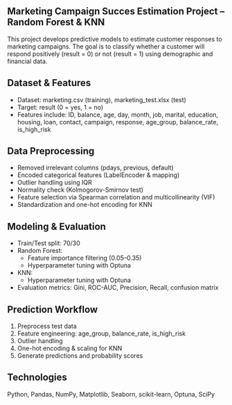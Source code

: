 ## Marketing Campaign Succes Estimation Project – Random Forest & KNN

This project develops predictive models to estimate customer responses to marketing campaigns. The goal is to classify whether a customer will respond positively (result = 0) or not (result = 1) using demographic and financial data.

## Dataset & Features
- Dataset: marketing.csv (training), marketing_test.xlsx (test)
- Target: result (0 = yes, 1 = no)
- Features include: ID, balance, age, day, month, job, marital, education, housing, loan, contact, campaign, response, age_group, balance_rate, is_high_risk

## Data Preprocessing
- Removed irrelevant columns (pdays, previous, default)
- Encoded categorical features (LabelEncoder & mapping)
- Outlier handling using IQR
- Normality check (Kolmogorov-Smirnov test)
- Feature selection via Spearman correlation and multicollinearity (VIF)
- Standardization and one-hot encoding for KNN

## Modeling & Evaluation
- Train/Test split: 70/30
- Random Forest:
  - Feature importance filtering (0.05–0.35)
  - Hyperparameter tuning with Optuna
- KNN:
  - Hyperparameter tuning with Optuna
- Evaluation metrics: Gini, ROC-AUC, Precision, Recall, confusion matrix

## Prediction Workflow
1. Preprocess test data
2. Feature engineering: age_group, balance_rate, is_high_risk
3. Outlier handling
4. One-hot encoding & scaling for KNN
5. Generate predictions and probability scores

## Technologies
Python, Pandas, NumPy, Matplotlib, Seaborn, scikit-learn, Optuna, SciPy

